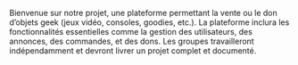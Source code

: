 Bienvenue sur notre projet,
une plateforme permettant la vente ou le don d’objets geek (jeux vidéo, consoles, goodies, etc.). 
La plateforme inclura les fonctionnalités essentielles comme la gestion des utilisateurs, des annonces, des commandes, et des dons. 
Les groupes travailleront indépendamment et devront livrer un projet complet et documenté.
